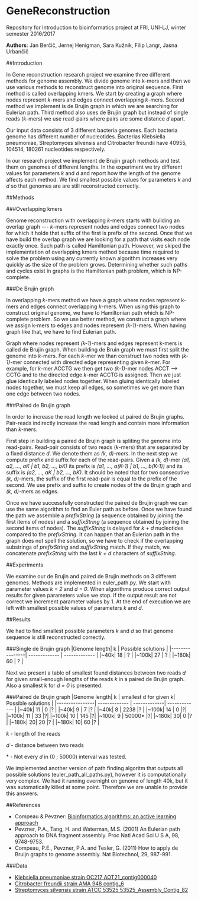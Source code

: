 # GeneReconstruction
Repository for Introduction to bioinformatics project at FRI, UNI-LJ, winter semester 2016/2017

**Authors**: Jan Berčič, Jernej Henigman, Sara Kužnik, Filip Langr, Jasna Urbančič

##Introduction

In Gene reconstruction research project we examine three different methods for genome assembly. We divide genome into k-mers and then we use various methods to reconstruct genome into original sequence. First method is called overlapping kmers. We start by creating a graph where nodes represent *k*-mers and edges connect overlapping *k*-mers. Second method we implement is de Brujin graph in which we are searching for Eulerian path. Third method
also uses de Brujin graph but instead of single reads (*k*-mers) we use read-pairs where pairs are some distance *d* apart.

Our input data consists of 3 different bacteria genomes. Each bacteria genome has different number of nucleotides. Bacterias Klebsiella pneumoniae, Streptomyces silvensis and Citrobacter freundii have 40955, 104514, 180261 nucleotides respectively.

In our research project we implement de Brujin graph methods and test them on genomes of different lengths. In the experiment we try different values for parameters *k* and *d* and report how the length of the genome affects each method. We find smallest possible values for parameters *k* and *d* so that genomes are are still reconstructed correctly.

##Methods

###Overlapping kmers

Genome reconstruction with overlapping *k*-mers starts with building an overlap graph --- *k*-mers represent nodes and edges connect two nodes for which it holde that suffix of the first is prefix of the second. Once that we have build the overlap graph we are looking for a path that visits each node exactly once. Such path is called Hamiltonian path. However, we skiped the implementation of overlapping kmers method because time required to solve the problem using any currently known algorithm increases very quickly as the size of the problem grows. Determining whether such paths and cycles exist in graphs is the Hamiltonian path problem, which is NP-complete.

###De Brujin graph

In overlapping *k*-mers method we have a graph where nodes represent k-mers and edges connect overlapping *k*-mers. When using this graph to construct original genome, we have to Hamiltonian path which is NP-complete problem. So we use better method, we construct a graph where we assign k-mers to edges and nodes represent *(k-1)*-mers. When having graph like that, we have to find Eulerian path.

Graph where nodes represent *(k-1)*-mers and edges represent k-mers is called de Brujin graph. When building de Bruin graph we must first split the genome into *k*-mers. For each *k*-mer we than construct two nodes with *(k-1)*-mer connected with directed edge representing given *k*-mer. For example, for *k*-mer ACCTG we then get two *(k-1)*-mer nodes ACCT --> CCTG and to the directed edge *k*-mer ACCTG is assigned. Then we just glue identically labeled nodes together. When gluing identically labeled nodes together, we must keep all edges, so sometimes we get more than one edge between two nodes.


###Paired de Brujin graph

In order to increase the read length we looked at paired de Brujin graphs. Pair-reads indirectly increase the read length and contain more information than *k*-mers.

First step in building a paired de Brujin graph is spliting the genome into read-pairs. Read-pair consists of two reads (*k*-mers) that are separated by a fixed distance *d*. We denote them as *(k, d)-mers*. In the next step we compute prefix and suffix for each of the read-pairs. Given a *(k, d)*-mer *(a1, a2, ..., aK | b1, b2, ..., bK)* its prefix is *(a1, ..., a(K-1) | b1, ..., b(K-1))* and its suffix is *(a2, ..., aK | b2, ..., bK)*. It should be noted that for two consecutive *(k, d)*-mers, the suffix of the first read-pair is equal to the prefix of the second. We use prefix and suffix to create nodes of the de Brujin graph and *(k, d)*-mers as edges.

Once we have successfully constructed the paired de Brujin graph we can use the same algorithm to find an Euler path as before. Once we have found the path we assemble a *prefixString* (a sequence obtained by joining the first items of nodes) and a *suffixString* (a sequence obtained by joining the second items of nodes). The *suffixString* is delayed for *k + d* nucleotides compared to the *prefixString*. It can happen that an Eulerian path in the graph does not spell the solution, so we have to check if the overlapping substrings of *prefixString* and *suffixString* match. If they match, we concatenate *prefixString* with the last *k + d* characters of *suffixString*.

##Experiments

We examine our de Brujin and paired de Brujin methods on 3 different genomes. Methods are implemented in euler_path.py. We start with parameter values *k = 2* and *d = 0*. When algorithms produce correct output results for given parameters value we stop. If the output result are not correct we increment parameter values by 1. At the end of execution we are left with smallest possible values of parameters *k* and *d*.

##Results

We had to find smallest possible parameters *k* and *d* so that genome sequence is still reconstructed correctly.


###Single de Brujin graph
|Genome length| k  | Possible solutions |
|----------------| ------------- | ------------- |
|~40k| 18  | ?  |
|~100k| 27  | ?  |
|~180k| 60  | ?  |

Next we present a table of smallest found distances between two reads *d* for given small-enough lengths of the reads *k* in a paired de Brujin graph. Also a smallest k for *d = 0* is presented.

###Paired de Brujin graph
|Genome length| k | smallest d for given k| Possible solutions |
|----------------| ------------- | -------------| ------------- |
|~40k| 11  | 0  |? |
|~40k| 9  | 7  |? |
|~40k| 8  | 2238  |? |
|~100k| 14  | 0  |?|
|~100k| 11  | 33  |?|
|~100k| 10  | 145  |?|
|~100k| 9  | 50000*  |?|
|~180k| 30| 0  |? |
|~180k| 20| 20  |? |
|~180k| 10| 60  |? |

*k* - length of the reads

*d* - distance between two reads

\* - Not every *d* in (0 ; 50000) interval was tested.

We implemented another version of path finding algoritm that outputs all possible solutions (euler_path_all_paths.py), however it is computationally very complex. We had it running overnight on genome of length 40k, but it was automatically killed at some point. Therefore we are unable to provide this answers.

##References
* Compeau & Pevzner: [Bioinformatics algorithms: an active learning approach](http://bioinformaticsalgorithms.com)
* Pevzner, P.A., Tang, H. and Waterman, M.S. (2001) An Eulerian path approach to DNA fragment assembly. Proc Natl Acad Sci U S A, 98, 9748-9753.
* Compeau, P.E., Pevzner, P.A. and Tesler, G. (2011) How to apply de Bruijn graphs to genome assembly. Nat Biotechnol, 29, 987-991.

###Data
* [Klebsiella pneumoniae strain OC217 AOT21_contig000040](https://www.ncbi.nlm.nih.gov/nuccore/971065155)
* [Citrobacter freundii strain AMA 948 contig_6](https://www.ncbi.nlm.nih.gov/nuccore/970964877)
* [Streptomyces silvensis strain ATCC 53525 53525_Assembly_Contig_82](https://www.ncbi.nlm.nih.gov/nuccore/970984238)
